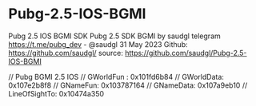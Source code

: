 # Pubg-2.5-IOS-BGMI
Pubg 2.5 IOS BGMI SDK
Pubg 2.5 SDK BGMI
by saudgl
telegram https://t.me/pubg_dev  - @saudgl
31 May 2023
Github: https://github.com/saudgl/
source: https://github.com/saudgl/Pubg-2.5-IOS-BGMI

// Pubg BGMI 2.5 IOS
// GWorldFun : 0x101fd6b84
// GWorldData: 0x107e2b8f8
// GNameFun: 0x103787164
// GNameData: 0x107a9eb10
// LineOfSightTo: 0x10474a350
